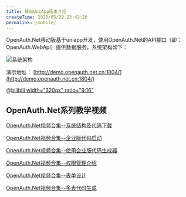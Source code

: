 ```yaml
---
title: 移动UniApp版本介绍
createTime: 2025/05/29 23:43:26
permalink: /mobile/
---
```


OpenAuth.Net移动版基于uniapp开发，使用OpenAuth.Net的API接口（即：OpenAuth.WebApi）提供数据服务。系统架构如下：

![系统架构](http://img.openauth.net.cn/系统架构.png)

演示地址： [http://demo.openauth.net.cn:1804/](http://demo.openauth.net.cn:1804/)

@[bilibili width="320px" ratio="9:16"](BV1t6TLzdE41)

## OpenAuth.Net系列教学视频

[OpenAuth.Net视频合集--系统结构及代码下载](https://www.bilibili.com/video/BV1Z1421q7xU/)

[OpenAuth.Net视频合集--企业版代码启动](https://www.bilibili.com/video/BV1KSuQebEek/)

[OpenAuth.Net视频合集--使用企业版代码生成器](https://www.bilibili.com/video/BV1JCuyeaEFp/)

[OpenAuth.Net视频合集--权限管理介绍](https://www.bilibili.com/video/BV1M9KeejENf/)

[OpenAuth.Net视频合集--表单设计](https://www.bilibili.com/video/BV1dagEeFEVA/)

[OpenAuth.Net视频合集--多表代码生成](https://www.bilibili.com/video/BV1r4J3zAEsx/)







